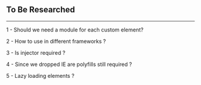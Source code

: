 ## To Be Researched

<hr>

1 - Should we need a module for each custom element?

2 - How to use in different frameworks ?

3 - Is injector required ?

4 - Since we dropped IE are polyfills still required ?

5 - Lazy loading elements ?

